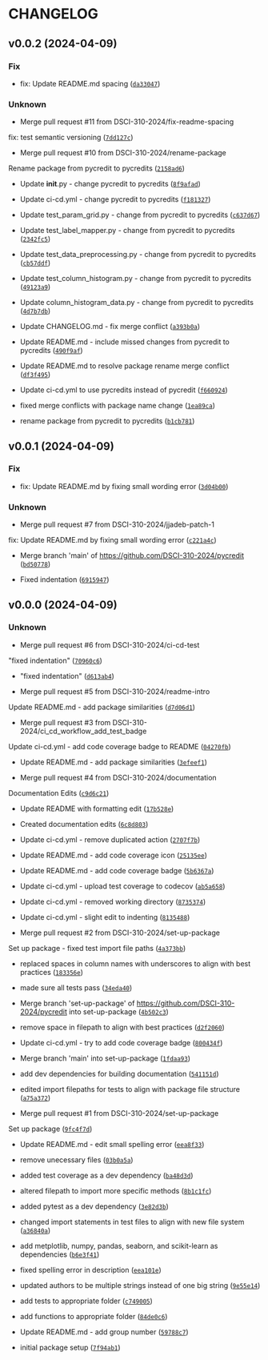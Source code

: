 # CHANGELOG



## v0.0.2 (2024-04-09)

### Fix

* fix: Update README.md spacing ([`da33047`](https://github.com/DSCI-310-2024/pycredits/commit/da33047414b429d8a0e30ec0a1245787117b34f0))

### Unknown

* Merge pull request #11 from DSCI-310-2024/fix-readme-spacing

fix: test semantic versioning ([`7dd127c`](https://github.com/DSCI-310-2024/pycredits/commit/7dd127c1554741056d5ac0021f5823bd34322105))

* Merge pull request #10 from DSCI-310-2024/rename-package

Rename package from pycredit to pycredits ([`2158ad6`](https://github.com/DSCI-310-2024/pycredits/commit/2158ad6e52bc9ef97d78b8f449fe6cdb3769620c))

* Update __init__.py - change pycredit to pycredits ([`8f9afad`](https://github.com/DSCI-310-2024/pycredits/commit/8f9afad6b45ada37eaf1482b08f9810299666d6b))

* Update ci-cd.yml - change pycredit to pycredits ([`f181327`](https://github.com/DSCI-310-2024/pycredits/commit/f181327e0c2d69d37fa84ce5a47dfa7a27b74772))

* Update test_param_grid.py - change from pycredit to pycredits ([`c637d67`](https://github.com/DSCI-310-2024/pycredits/commit/c637d67d0746026006dcccb8b550a99ca2978aaa))

* Update test_label_mapper.py - change from pycredit to pycredits ([`2342fc5`](https://github.com/DSCI-310-2024/pycredits/commit/2342fc5d09da8a360517f5c6f9c17181b1e6999b))

* Update test_data_preprocessing.py - change from pycredit to pycredits ([`cb57ddf`](https://github.com/DSCI-310-2024/pycredits/commit/cb57ddfd9133f846b2fca6d244cd06d00c45ee8c))

* Update test_column_histogram.py - change from pycredit to pycredits ([`49123a9`](https://github.com/DSCI-310-2024/pycredits/commit/49123a9d4e2613836d6f8713686206c5070b034a))

* Update column_histogram_data.py - change from pycredit to pycredits ([`4d7b7db`](https://github.com/DSCI-310-2024/pycredits/commit/4d7b7dbc7f8adbb56a7b873d5b8696b55a818ae8))

* Update CHANGELOG.md - fix merge conflict ([`a393b0a`](https://github.com/DSCI-310-2024/pycredits/commit/a393b0af13c922d54d361e68f12ace24db75f31b))

* Update README.md - include missed changes from pycredit to pycredits ([`490f9af`](https://github.com/DSCI-310-2024/pycredits/commit/490f9af646307930e3fbe0731067130f0f6d886e))

* Update README.md to resolve package rename merge conflict ([`df3f495`](https://github.com/DSCI-310-2024/pycredits/commit/df3f4953c3657d1549ea30e38e85fb4358f7e29f))

* Update ci-cd.yml to use pycredits instead of pycredit ([`f660924`](https://github.com/DSCI-310-2024/pycredits/commit/f6609246bad75fcb0d16f767010ab1a29e186646))

* fixed merge conflicts with package name change ([`1ea89ca`](https://github.com/DSCI-310-2024/pycredits/commit/1ea89caefd1c3455518b69117707514498c17612))

* rename package from pycredit to pycredits ([`b1cb781`](https://github.com/DSCI-310-2024/pycredits/commit/b1cb781da2a1ca8d9007496d9bfc35fcaca2d367))


## v0.0.1 (2024-04-09)

### Fix

* fix: Update README.md by fixing small wording error ([`3d04b00`](https://github.com/DSCI-310-2024/pycredits/commit/3d04b003afe7a555eb4029b775b005f8d3b04a30))

### Unknown

* Merge pull request #7 from DSCI-310-2024/jjadeb-patch-1

fix: Update README.md by fixing small wording error ([`c221a4c`](https://github.com/DSCI-310-2024/pycredits/commit/c221a4c4a7ec915f79e6a3a8a8b5496a1a01bad9))

* Merge branch &#39;main&#39; of https://github.com/DSCI-310-2024/pycredit ([`bd50778`](https://github.com/DSCI-310-2024/pycredits/commit/bd50778bc14baf16d82439cd8de27f22d230f357))

* Fixed indentation ([`6915947`](https://github.com/DSCI-310-2024/pycredits/commit/691594791eb7131d09e10def2e21e5db8d48e3b1))


## v0.0.0 (2024-04-09)

### Unknown

* Merge pull request #6 from DSCI-310-2024/ci-cd-test

&#34;fixed indentation&#34; ([`70960c6`](https://github.com/DSCI-310-2024/pycredits/commit/70960c6cd887c3fe50c38ea929496389503054f2))

* &#34;fixed indentation&#34; ([`d613ab4`](https://github.com/DSCI-310-2024/pycredits/commit/d613ab4dde31fb2e8cd8d6a9964cbb7efa20dc69))

* Merge pull request #5 from DSCI-310-2024/readme-intro

Update README.md - add package similarities ([`d7d06d1`](https://github.com/DSCI-310-2024/pycredits/commit/d7d06d1ab05f7edff19e072589a1e27f748dacf9))

* Merge pull request #3 from DSCI-310-2024/ci_cd_workflow_add_test_badge

Update ci-cd.yml - add code coverage badge to README ([`04270fb`](https://github.com/DSCI-310-2024/pycredits/commit/04270fb0692c6269a13ecf10eda1e77cfeb4310f))

* Update README.md - add package similarities ([`3efeef1`](https://github.com/DSCI-310-2024/pycredits/commit/3efeef121616f34a41000e5ec2e96cc0c1fd83d6))

* Merge pull request #4 from DSCI-310-2024/documentation

Documentation Edits ([`c9d6c21`](https://github.com/DSCI-310-2024/pycredits/commit/c9d6c2147a7d7f5419196c28b63dd0278dad1817))

* Update README with formatting edit ([`17b528e`](https://github.com/DSCI-310-2024/pycredits/commit/17b528ee37a6c1bd6899908ff15b939946fbe1b0))

* Created documentation edits ([`6c8d803`](https://github.com/DSCI-310-2024/pycredits/commit/6c8d803bb63ca87b5f795a1541a04b37a09a918b))

* Update ci-cd.yml - remove duplicated action ([`2707f7b`](https://github.com/DSCI-310-2024/pycredits/commit/2707f7b42cb9964263a06f52f12b743707cd22a9))

* Update README.md - add code coverage icon ([`25135ee`](https://github.com/DSCI-310-2024/pycredits/commit/25135ee8b7bf4a068f4c4b52343fa0cd6d1916bc))

* Update README.md - add code coverage badge ([`5b6367a`](https://github.com/DSCI-310-2024/pycredits/commit/5b6367a3807a2142f5ca34026f82abecc5182afd))

* Update ci-cd.yml - upload test coverage to codecov ([`ab5a658`](https://github.com/DSCI-310-2024/pycredits/commit/ab5a6585f554b14949ea725167dad48b3303dfd4))

* Update ci-cd.yml - removed working directory ([`8735374`](https://github.com/DSCI-310-2024/pycredits/commit/8735374022da0eb993257d08e9a5d65e00af5bd1))

* Update ci-cd.yml - slight edit to indenting ([`8135488`](https://github.com/DSCI-310-2024/pycredits/commit/81354885dc88e6919365c0815b1c4d1d1d2accb6))

* Merge pull request #2 from DSCI-310-2024/set-up-package

Set up package - fixed test import file paths ([`4a373bb`](https://github.com/DSCI-310-2024/pycredits/commit/4a373bb82ae565d67df63e34073de1379b2fde7f))

* replaced spaces in column names with underscores to align with best practices ([`183356e`](https://github.com/DSCI-310-2024/pycredits/commit/183356ea584bf3378056459b406d963f02f09e35))

* made sure all tests pass ([`34eda40`](https://github.com/DSCI-310-2024/pycredits/commit/34eda4061f84978e2867042bebc95b58f41e8f86))

* Merge branch &#39;set-up-package&#39; of https://github.com/DSCI-310-2024/pycredit into set-up-package ([`4b502c3`](https://github.com/DSCI-310-2024/pycredits/commit/4b502c3f640cc18f9258d6f6295b6c7797099d2f))

* remove space in filepath to align with best practices ([`d2f2060`](https://github.com/DSCI-310-2024/pycredits/commit/d2f206069b68a1df7522a8e49e8daa199d911409))

* Update ci-cd.yml - try to add code coverage badge ([`800434f`](https://github.com/DSCI-310-2024/pycredits/commit/800434f90d2bf23732b529c7d92347cc21b4f6c7))

* Merge branch &#39;main&#39; into set-up-package ([`1fdaa93`](https://github.com/DSCI-310-2024/pycredits/commit/1fdaa93aa02bc9ff354cb97f58abae23849d0a90))

* add dev dependencies for building documentation ([`541151d`](https://github.com/DSCI-310-2024/pycredits/commit/541151d8f53e84db8abe6570824e1e4d9cf10896))

* edited import filepaths for tests to align with package file structure ([`a75a372`](https://github.com/DSCI-310-2024/pycredits/commit/a75a3720e69ac7b4eec7d144bc19b32f915c15c6))

* Merge pull request #1 from DSCI-310-2024/set-up-package

Set up package ([`9fc4f7d`](https://github.com/DSCI-310-2024/pycredits/commit/9fc4f7dfdbf26eff5acb90ae5b40b667c73563b6))

* Update README.md - edit small spelling error ([`eea8f33`](https://github.com/DSCI-310-2024/pycredits/commit/eea8f3392f99f9242ff3b2438cd4083ee65d7aef))

* remove unecessary files ([`03b0a5a`](https://github.com/DSCI-310-2024/pycredits/commit/03b0a5a6afca22cad2b647136df53c35e4f67bbb))

* added test coverage as a dev dependency ([`ba48d3d`](https://github.com/DSCI-310-2024/pycredits/commit/ba48d3dcb65434a3e0aa5e1b5d21f57c192eea8d))

* altered filepath to import more specific methods ([`8b1c1fc`](https://github.com/DSCI-310-2024/pycredits/commit/8b1c1fc04d372042a5e1e64d351b0f404f87eb29))

* added pytest as a dev dependency ([`3e82d3b`](https://github.com/DSCI-310-2024/pycredits/commit/3e82d3b34d9b5fda3fab77e836a387a6b174ce61))

* changed import statements in test files to align with new file system ([`a36840a`](https://github.com/DSCI-310-2024/pycredits/commit/a36840a62ae804985a8d487f3e9d6e079de275d4))

* add metplotlib, numpy, pandas, seaborn, and scikit-learn as dependencies ([`b6e3f41`](https://github.com/DSCI-310-2024/pycredits/commit/b6e3f4173b6e7ce8bbf17e78b74d3491723b0bf5))

* fixed spelling error in description ([`eea101e`](https://github.com/DSCI-310-2024/pycredits/commit/eea101ea3d0cc1e2078d1ecc14e1bfb654cd78cc))

* updated authors to be multiple strings instead of one big string ([`9e55e14`](https://github.com/DSCI-310-2024/pycredits/commit/9e55e14a13813928a7cbc3a9a87c4ace0ce8911a))

* add tests to appropriate folder ([`c749005`](https://github.com/DSCI-310-2024/pycredits/commit/c7490059f8f8c4ebfdacad4e1007e505004478b8))

* add functions to appropriate folder ([`84de0c6`](https://github.com/DSCI-310-2024/pycredits/commit/84de0c608d07ffaefa382f19b75287e8b720c05d))

* Update README.md - add group number ([`59788c7`](https://github.com/DSCI-310-2024/pycredits/commit/59788c77e36b297a2cef6786933c0b567c06f076))

* initial package setup ([`7f94ab1`](https://github.com/DSCI-310-2024/pycredits/commit/7f94ab122104cb5705547dcf33d0398866299dcd))
